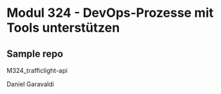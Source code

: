 # Modul 324 - DevOps-Prozesse mit Tools unterstützen

## Sample repo
M324_trafficlight-api

Daniel Garavaldi
